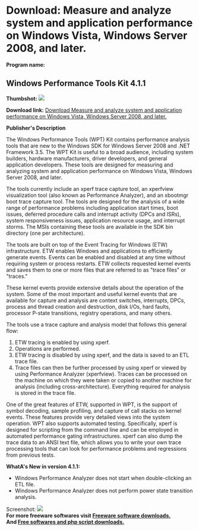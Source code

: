 # Download: Measure and analyze system and application performance on Windows Vista, Windows Server 2008, and later.

**Program name:**

## Windows Performance Tools Kit 4.1.1

  
**Thumbshot:** ![](http://www.freewarefiles.com/screenshot/nopic.gif)   
  
**Download link:** [Download Measure and analyze system and application performance on Windows Vista, Windows Server 2008, and later.](http://freesoftwares.boysofts.com/Windows-Performance-Tools-Kit_program_39763.html)  
  


**Publisher's Description**  
  


The Windows Performance Tools (WPT) Kit contains performance analysis tools that are new to the Windows SDK for Windows Server 2008 and .NET Framework 3.5. The WPT Kit is useful to a broad audience, including system builders, hardware manufacturers, driver developers, and general application developers. These tools are designed for measuring and analyzing system and application performance on Windows Vista, Windows Server 2008, and later. 

The tools currently include an xperf trace capture tool, an xperfview visualization tool (also known as Performance Analyzer), and an xbootmgr boot trace capture tool. The tools are designed for the analysis of a wide range of performance problems including application start times, boot issues, deferred procedure calls and interrupt activity (DPCs and ISRs), system responsiveness issues, application resource usage, and interrupt storms. The MSIs containing these tools are available in the SDK bin directory (one per architecture).

The tools are built on top of the Event Tracing for Windows (ETW) infrastructure. ETW enables Windows and applications to efficiently generate events. Events can be enabled and disabled at any time without requiring system or process restarts. ETW collects requested kernel events and saves them to one or more files that are referred to as "trace files" or "traces."

These kernel events provide extensive details about the operation of the system. Some of the most important and useful kernel events that are available for capture and analysis are context switches, interrupts, DPCs, process and thread creation and destruction, disk I/Os, hard faults, processor P-state transitions, registry operations, and many others.

The tools use a trace capture and analysis model that follows this general flow:

  1. ETW tracing is enabled by using xperf. 
  2. Operations are performed. 
  3. ETW tracing is disabled by using xperf, and the data is saved to an ETL trace file. 
  4. Trace files can then be further processed by using xperf or viewed by using Performance Analyzer (xperfview). 
Traces can be processed on the machine on which they were taken or copied to another machine for analysis (including cross-architecture). Everything required for analysis is stored in the trace file. 

One of the great features of ETW, supported in WPT, is the support of symbol decoding, sample profiling, and capture of call stacks on kernel events. These features provide very detailed views into the system operation. WPT also supports automated testing. Specifically, xperf is designed for scripting from the command line and can be employed in automated performance gating infrastructures. xperf can also dump the trace data to an ANSI text file, which allows you to write your own trace processing tools that can look for performance problems and regressions from previous tests.

**WhatA's New in version 4.1.1:**

  * Windows Performance Analyzer does not start when double-clicking an ETL file. 
  * Windows Performance Analyzer does not perform power state transition analysis. 

  
  
Screenshot: ![](http://www.freewarefiles.com/screenshot/nopic.gif)   
**For more freeware softwares visit [Freeware software downloads.](http://freesoftwares.boysofts.com/)**   
**And [Free softwares and php script downloads.](http://www.boysofts.com/)**
